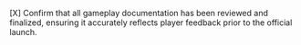 [X] Confirm that all gameplay documentation has been reviewed and finalized, ensuring it accurately reflects player feedback prior to the official launch.
